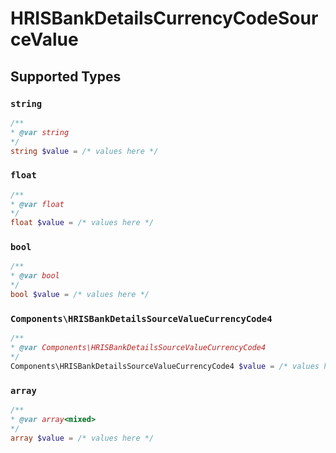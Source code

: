 # HRISBankDetailsCurrencyCodeSourceValue


## Supported Types

### `string`

```php
/**
* @var string
*/
string $value = /* values here */
```

### `float`

```php
/**
* @var float
*/
float $value = /* values here */
```

### `bool`

```php
/**
* @var bool
*/
bool $value = /* values here */
```

### `Components\HRISBankDetailsSourceValueCurrencyCode4`

```php
/**
* @var Components\HRISBankDetailsSourceValueCurrencyCode4
*/
Components\HRISBankDetailsSourceValueCurrencyCode4 $value = /* values here */
```

### `array`

```php
/**
* @var array<mixed>
*/
array $value = /* values here */
```

